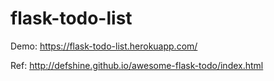 # flask-todo-list

Demo:
https://flask-todo-list.herokuapp.com/


Ref:
http://defshine.github.io/awesome-flask-todo/index.html

